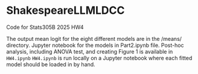 # ShakespeareLLMLDCC
Code for Stats305B 2025 HW4

The output mean logit for the eight different models are in the /means/ directory.
Jupyter notebook for the models in Part2.ipynb file.
Post-hoc analysis, including ANOVA test, and creating Figure 1 is available in ``HW4.ipynb``
``HW4.ipynb`` is run locally on a Jupyter notebook where each fitted model should be loaded in by hand.

